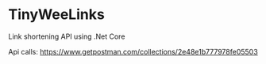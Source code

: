 # TinyWeeLinks

Link shortening API using .Net Core

Api calls: https://www.getpostman.com/collections/2e48e1b777978fe05503
